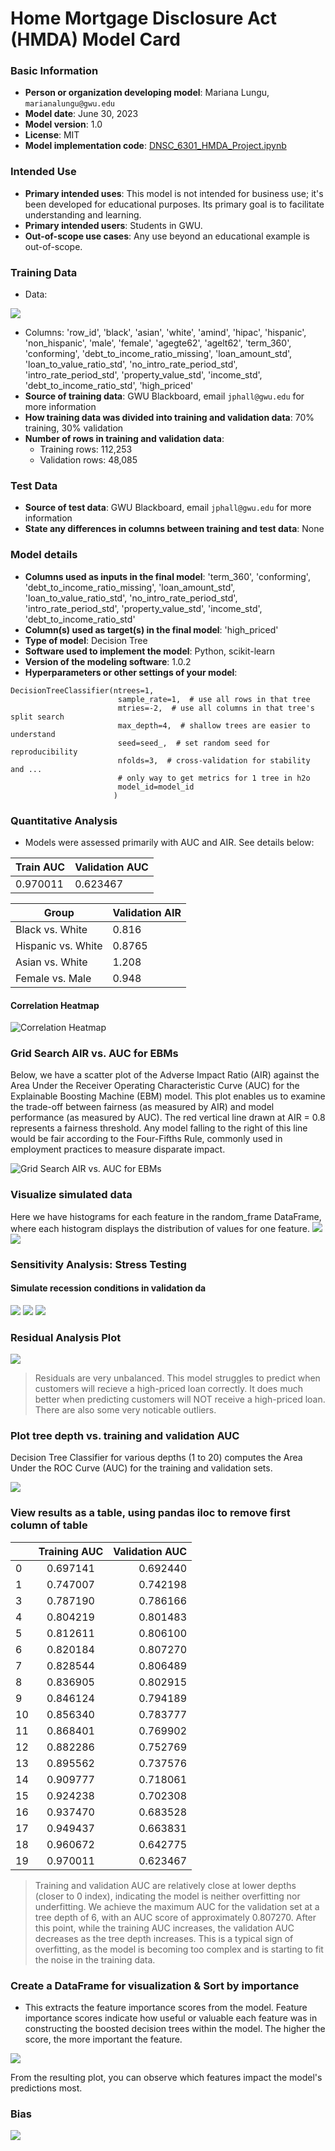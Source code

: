 # Home Mortgage Disclosure Act (HMDA) Model Card

### Basic Information

* **Person or organization developing model**: Mariana Lungu, `marianalungu@gwu.edu`
* **Model date**: June 30, 2023
* **Model version**: 1.0
* **License**: MIT
* **Model implementation code**: [DNSC_6301_HMDA_Project.ipynb](https://github.com/marlungu/gwu_rml/blob/main/assignment_6/assignment_6.ipynb)

### Intended Use

* **Primary intended uses**: This model is not intended for business use; it's been developed for educational purposes. Its primary goal is to facilitate understanding and learning.
* **Primary intended users**: Students in GWU.
* **Out-of-scope use cases**: Any use beyond an educational example is out-of-scope.


### Training Data

* Data:


<img src="https://github.com/marlungu/gwu_rml/blob/main/assignment_6/data/data.png">

 * Columns:
        'row_id', 'black', 'asian', 'white', 'amind', 'hipac', 'hispanic',
        'non_hispanic', 'male', 'female', 'agegte62', 'agelt62', 'term_360',
        'conforming', 'debt_to_income_ratio_missing', 'loan_amount_std',
        'loan_to_value_ratio_std', 'no_intro_rate_period_std',
        'intro_rate_period_std', 'property_value_std', 'income_std',
        'debt_to_income_ratio_std', 'high_priced'
* **Source of training data**: GWU Blackboard, email `jphall@gwu.edu` for more information
* **How training data was divided into training and validation data**: 70% training, 30% validation
* **Number of rows in training and validation data**:
  * Training rows: 112,253
  * Validation rows: 48,085


### Test Data

* **Source of test data**: GWU Blackboard, email `jphall@gwu.edu` for more information
* **State any differences in columns between training and test data**: None


### Model details

* **Columns used as inputs in the final model**: 
       'term_360', 'conforming', 'debt_to_income_ratio_missing', 'loan_amount_std', 'loan_to_value_ratio_std', 'no_intro_rate_period_std',
           'intro_rate_period_std', 'property_value_std', 'income_std', 'debt_to_income_ratio_std'
* **Column(s) used as target(s) in the final model**: 'high_priced'
* **Type of model**: Decision Tree
* **Software used to implement the model**: Python, scikit-learn
* **Version of the modeling software**: 1.0.2
* **Hyperparameters or other settings of your model**:

```
DecisionTreeClassifier(ntrees=1,
                        sample_rate=1,  # use all rows in that tree
                        mtries=-2,  # use all columns in that tree's split search
                        max_depth=4,  # shallow trees are easier to understand
                        seed=seed_,  # set random seed for reproducibility
                        nfolds=3,  # cross-validation for stability and ...
                        # only way to get metrics for 1 tree in h2o
                        model_id=model_id
                       )
```

### Quantitative Analysis

* Models were assessed primarily with AUC and AIR. See details below:

| Train AUC | Validation AUC 
| --------- | -------------- 
| 0.970011  | 0.623467

| Group              | Validation AIR |
|--------------------|----------------|
| Black vs. White    |         0.816 |
| Hispanic vs. White |         0.8765 |
| Asian vs. White    |          1.208 |
| Female vs. Male    |          0.948 |


#### Correlation Heatmap

![Correlation Heatmap](correletion_map.png)

### Grid Search AIR vs. AUC for EBMs

Below, we have a scatter plot of the Adverse Impact Ratio (AIR) against the Area Under the Receiver Operating Characteristic Curve (AUC) for the Explainable Boosting Machine (EBM) model. This plot enables us to examine the trade-off between fairness (as measured by AIR) and model performance (as measured by AUC).
The red vertical line drawn at AIR = 0.8 represents a fairness threshold. Any model falling to the right of this line would be fair according to the Four-Fifths Rule, commonly used in employment practices to measure disparate impact.

![Grid Search AIR vs. AUC for EBMs](grid.png)
### Visualize simulated data

Here we have histograms for each feature in the random_frame DataFrame, where each histogram displays the distribution of values for one feature.
<img src="https://github.com/marlungu/gwu_rml/blob/main/assignment_6/data/vis1.png">
<img src="https://github.com/marlungu/gwu_rml/blob/main/assignment_6/data/vis2.png">

### Sensitivity Analysis: Stress Testing
#### Simulate recession conditions in validation da

<img src="https://github.com/marlungu/gwu_rml/blob/main/assignment_6/data/stress1.png">
<img src="https://github.com/marlungu/gwu_rml/blob/main/assignment_6/data/stress2.png">
<img src="https://github.com/marlungu/gwu_rml/blob/main/assignment_6/data/stress3.png">

### Residual Analysis Plot
<img src="https://github.com/marlungu/gwu_rml/blob/main/assignment_6/data/residuals.png">

> Residuals are very unbalanced. This model struggles to predict when customers will recieve a high-priced loan correctly. It does much better when predicting customers will NOT receive a high-priced loan. There are also some very noticable outliers.

### Plot tree depth vs. training and validation AUC

Decision Tree Classifier for various depths (1 to 20) computes the Area Under the ROC Curve (AUC) for the training and validation sets.

<img src="https://github.com/marlungu/gwu_rml/blob/main/assignment_6/data/tr_val.png">


### View results as a table, using pandas iloc to remove first column of table

|      | Training AUC  | Validation AUC |
|------|:-------------:|---------------:|
| 0    | 0.697141      | 0.692440       |
| 1    | 0.747007      | 0.742198       |
| 3    | 0.787190      | 0.786166       |
| 4    | 0.804219      | 0.801483       |
| 5    | 0.812611      | 0.806100       |
| 6    | 0.820184      | 0.807270       |
| 7    | 0.828544      | 0.806489       |
| 8    | 0.836905      | 0.802915       |
| 9    | 0.846124      | 0.794189       |
| 10   | 0.856340      | 0.783777       |
| 11   | 0.868401      | 0.769902       |
| 12   | 0.882286      | 0.752769       |
| 13   | 0.895562      | 0.737576       |
| 14   | 0.909777      | 0.718061       |
| 15   | 0.924238      | 0.702308       |
| 16   | 0.937470      | 0.683528       |
| 17   | 0.949437      | 0.663831       |
| 18   | 0.960672      | 0.642775       |
| 19   | 0.970011      | 0.623467       |

<!-- <img src="https://github.com/marlungu/gwu_rml/blob/main/assignment_6/data/results.png"> -->

> Training and validation AUC are relatively close at lower depths (closer to 0 index), indicating the model is neither overfitting nor underfitting. We achieve the maximum AUC for the validation set at a tree depth of 6, with an AUC score of approximately 0.807270. After this point, while the training AUC increases, the validation AUC decreases as the tree depth increases. This is a typical sign of overfitting, as the model is becoming too complex and is starting to fit the noise in the training data.


### Create a DataFrame for visualization & Sort by importance

* This extracts the feature importance scores from the model. Feature importance scores indicate how useful or valuable each feature was in constructing the boosted decision trees within the model. The higher the score, the more important the feature.

<img src="https://github.com/marlungu/gwu_rml/blob/main/assignment_6/data/feut_imp.png">

From the resulting plot, you can observe which features impact the model's predictions most.
### Bias
<img src="https://github.com/marlungu/gwu_rml/blob/main/assignment_6/data/bias.png">
